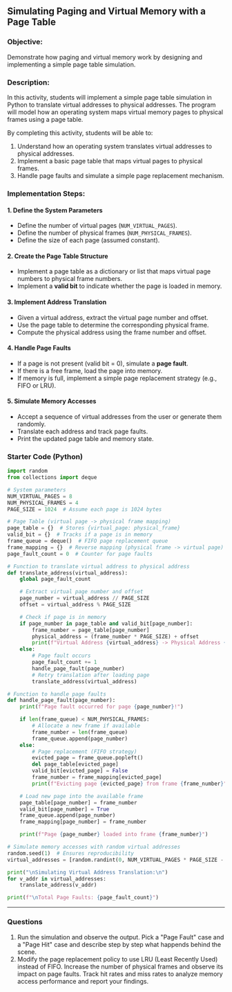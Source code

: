 ## **Simulating Paging and Virtual Memory with a Page Table**

### **Objective:**
Demonstrate how paging and virtual memory work by designing and implementing a simple page table simulation.

### **Description:**
In this activity, students will implement a simple page table simulation in Python to translate virtual addresses to physical addresses. The program will model how an operating system maps virtual memory pages to physical frames using a page table.

By completing this activity, students will be able to:
1. Understand how an operating system translates virtual addresses to physical addresses.
2. Implement a basic page table that maps virtual pages to physical frames.
3. Handle page faults and simulate a simple page replacement mechanism.

### **Implementation Steps:**

#### **1. Define the System Parameters**
- Define the number of virtual pages (`NUM_VIRTUAL_PAGES`).
- Define the number of physical frames (`NUM_PHYSICAL_FRAMES`).
- Define the size of each page (assumed constant).

#### **2. Create the Page Table Structure**
- Implement a page table as a dictionary or list that maps virtual page numbers to physical frame numbers.
- Implement a **valid bit** to indicate whether the page is loaded in memory.

#### **3. Implement Address Translation**
- Given a virtual address, extract the virtual page number and offset.
- Use the page table to determine the corresponding physical frame.
- Compute the physical address using the frame number and offset.

#### **4. Handle Page Faults**
- If a page is not present (valid bit = 0), simulate a **page fault**.
- If there is a free frame, load the page into memory.
- If memory is full, implement a simple page replacement strategy (e.g., FIFO or LRU).

#### **5. Simulate Memory Accesses**
- Accept a sequence of virtual addresses from the user or generate them randomly.
- Translate each address and track page faults.
- Print the updated page table and memory state.

### **Starter Code (Python)**
```python
import random
from collections import deque

# System parameters
NUM_VIRTUAL_PAGES = 8
NUM_PHYSICAL_FRAMES = 4
PAGE_SIZE = 1024  # Assume each page is 1024 bytes

# Page Table (virtual page -> physical frame mapping)
page_table = {}  # Stores {virtual_page: physical_frame}
valid_bit = {}  # Tracks if a page is in memory
frame_queue = deque()  # FIFO page replacement queue
frame_mapping = {}  # Reverse mapping (physical frame -> virtual page)
page_fault_count = 0  # Counter for page faults

# Function to translate virtual address to physical address
def translate_address(virtual_address):
    global page_fault_count

    # Extract virtual page number and offset
    page_number = virtual_address // PAGE_SIZE
    offset = virtual_address % PAGE_SIZE

    # Check if page is in memory
    if page_number in page_table and valid_bit[page_number]:
        frame_number = page_table[page_number]
        physical_address = (frame_number * PAGE_SIZE) + offset
        print(f"Virtual Address {virtual_address} -> Physical Address {physical_address} (Page Hit)")
    else:
        # Page fault occurs
        page_fault_count += 1
        handle_page_fault(page_number)
        # Retry translation after loading page
        translate_address(virtual_address)

# Function to handle page faults
def handle_page_fault(page_number):
    print(f"Page fault occurred for page {page_number}!")

    if len(frame_queue) < NUM_PHYSICAL_FRAMES:
        # Allocate a new frame if available
        frame_number = len(frame_queue)
        frame_queue.append(page_number)
    else:
        # Page replacement (FIFO strategy)
        evicted_page = frame_queue.popleft()
        del page_table[evicted_page]
        valid_bit[evicted_page] = False
        frame_number = frame_mapping[evicted_page]
        print(f"Evicting page {evicted_page} from frame {frame_number}")

    # Load new page into the available frame
    page_table[page_number] = frame_number
    valid_bit[page_number] = True
    frame_queue.append(page_number)
    frame_mapping[page_number] = frame_number

    print(f"Page {page_number} loaded into frame {frame_number}")

# Simulate memory accesses with random virtual addresses
random.seed(1)  # Ensures reproducibility
virtual_addresses = [random.randint(0, NUM_VIRTUAL_PAGES * PAGE_SIZE - 1) for _ in range(10)]

print("\nSimulating Virtual Address Translation:\n")
for v_addr in virtual_addresses:
    translate_address(v_addr)

print(f"\nTotal Page Faults: {page_fault_count}")
```

---

### **Questions**
1. Run the simulation and observe the output. Pick a "Page Fault" case and a "Page Hit" case and describe step by step what happends behind the scene.
2. Modify the page replacement policy to use LRU (Least Recently Used) instead of FIFO. Increase the number of physical frames and observe its impact on page faults. Track hit rates and miss rates to analyze memory access performance and report your findings.
